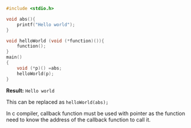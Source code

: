 ```c
#include <stdio.h>

void abs(){
	printf("Hello world");
}

void helloWorld (void (*function)()){
	function();
}
main()
{ 	
    void (*p)() =abs;
    helloWorld(p);
}
```

**Result:** ``Hello world``

This can be replaced as ``helloWorld(abs);``

In c compiler, callback function must be used with pointer as the function need to know the address of the callback function to call it.
